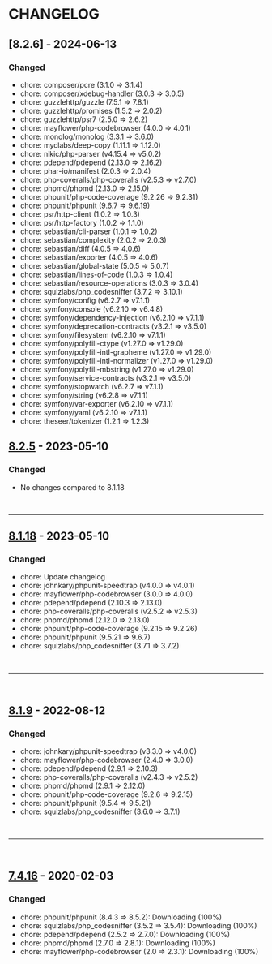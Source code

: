 # CHANGELOG

## [8.2.6] - 2024-06-13
### Changed
  - chore: composer/pcre (3.1.0 => 3.1.4)
  - chore: composer/xdebug-handler (3.0.3 => 3.0.5)
  - chore: guzzlehttp/guzzle (7.5.1 => 7.8.1)
  - chore: guzzlehttp/promises (1.5.2 => 2.0.2)
  - chore: guzzlehttp/psr7 (2.5.0 => 2.6.2)
  - chore: mayflower/php-codebrowser (4.0.0 => 4.0.1)
  - chore: monolog/monolog (3.3.1 => 3.6.0)
  - chore: myclabs/deep-copy (1.11.1 => 1.12.0)
  - chore: nikic/php-parser (v4.15.4 => v5.0.2)
  - chore: pdepend/pdepend (2.13.0 => 2.16.2)
  - chore: phar-io/manifest (2.0.3 => 2.0.4)
  - chore: php-coveralls/php-coveralls (v2.5.3 => v2.7.0)
  - chore: phpmd/phpmd (2.13.0 => 2.15.0)
  - chore: phpunit/php-code-coverage (9.2.26 => 9.2.31)
  - chore: phpunit/phpunit (9.6.7 => 9.6.19)
  - chore: psr/http-client (1.0.2 => 1.0.3)
  - chore: psr/http-factory (1.0.2 => 1.1.0)
  - chore: sebastian/cli-parser (1.0.1 => 1.0.2)
  - chore: sebastian/complexity (2.0.2 => 2.0.3)
  - chore: sebastian/diff (4.0.5 => 4.0.6)
  - chore: sebastian/exporter (4.0.5 => 4.0.6)
  - chore: sebastian/global-state (5.0.5 => 5.0.7)
  - chore: sebastian/lines-of-code (1.0.3 => 1.0.4)
  - chore: sebastian/resource-operations (3.0.3 => 3.0.4)
  - chore: squizlabs/php_codesniffer (3.7.2 => 3.10.1)
  - chore: symfony/config (v6.2.7 => v7.1.1)
  - chore: symfony/console (v6.2.10 => v6.4.8)
  - chore: symfony/dependency-injection (v6.2.10 => v7.1.1)
  - chore: symfony/deprecation-contracts (v3.2.1 => v3.5.0)
  - chore: symfony/filesystem (v6.2.10 => v7.1.1)
  - chore: symfony/polyfill-ctype (v1.27.0 => v1.29.0)
  - chore: symfony/polyfill-intl-grapheme (v1.27.0 => v1.29.0)
  - chore: symfony/polyfill-intl-normalizer (v1.27.0 => v1.29.0)
  - chore: symfony/polyfill-mbstring (v1.27.0 => v1.29.0)
  - chore: symfony/service-contracts (v3.2.1 => v3.5.0)
  - chore: symfony/stopwatch (v6.2.7 => v7.1.1)
  - chore: symfony/string (v6.2.8 => v7.1.1)
  - chore: symfony/var-exporter (v6.2.10 => v7.1.1)
  - chore: symfony/yaml (v6.2.10 => v7.1.1)
  - chore: theseer/tokenizer (1.2.1 => 1.2.3)


## [8.2.5] - 2023-05-10
### Changed
- No changes compared to 8.1.18

<!-- Links -->
[8.2.5]: https://github.com/PEM-FR/Repository/compare/v8.1.9.1..v8.2.5
<br/>

---
## [8.1.18] - 2023-05-10
### Changed
- chore: Update changelog
- chore: johnkary/phpunit-speedtrap (v4.0.0 => v4.0.1)
- chore: mayflower/php-codebrowser (3.0.0 => 4.0.0)
- chore: pdepend/pdepend (2.10.3 => 2.13.0)
- chore: php-coveralls/php-coveralls (v2.5.2 => v2.5.3)
- chore: phpmd/phpmd (2.12.0 => 2.13.0)
- chore: phpunit/php-code-coverage (9.2.15 => 9.2.26)
- chore: phpunit/phpunit (9.5.21 => 9.6.7)
- chore: squizlabs/php_codesniffer (3.7.1 => 3.7.2)

<!-- Links -->
[8.1.18]: https://github.com/PEM-FR/Repository/compare/v8.1.9.1..v8.1.18
<br/>

---
<br/>

## [8.1.9] - 2022-08-12
### Changed
- chore: johnkary/phpunit-speedtrap (v3.3.0 => v4.0.0)
- chore: mayflower/php-codebrowser (2.4.0 => 3.0.0)
- chore: pdepend/pdepend (2.9.1 => 2.10.3)
- chore: php-coveralls/php-coveralls (v2.4.3 => v2.5.2)
- chore: phpmd/phpmd (2.9.1 => 2.12.0)
- chore: phpunit/php-code-coverage (9.2.6 => 9.2.15)
- chore: phpunit/phpunit (9.5.4 => 9.5.21)
- chore: squizlabs/php_codesniffer (3.6.0 => 3.7.1)

</details>

<!-- Links -->
[8.1.9]: https://github.com/PEM-FR/php-test-tools/compare/v7.4.16..v8.1.9
<br/>

---

<br/>

## [7.4.16] - 2020-02-03
### Changed
- chore: phpunit/phpunit (8.4.3 => 8.5.2): Downloading (100%)         
- chore: squizlabs/php_codesniffer (3.5.2 => 3.5.4): Downloading (100%)         
- chore: pdepend/pdepend (2.5.2 => 2.7.0): Downloading (100%)         
- chore: phpmd/phpmd (2.7.0 => 2.8.1): Downloading (100%)         
- chore: mayflower/php-codebrowser (2.0 => 2.3.1): Downloading (100%)         

<!-- Links -->
[7.4.16]: https://github.com/PEM-FR/php-test-tools/compare/v7.4.12..v7.4.16
